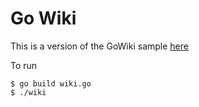 # Go Wiki

This is a version of the GoWiki sample [here](https://golang.org/doc/articles/wiki/)

To run 

```
$ go build wiki.go
$ ./wiki
```